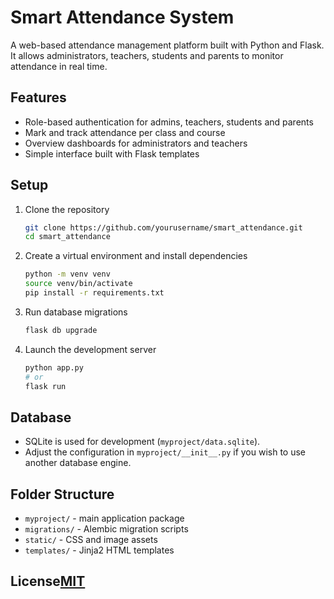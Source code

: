 # Smart Attendance System

A web-based attendance management platform built with Python and Flask. It allows administrators, teachers, students and parents to monitor attendance in real time.

## Features
- Role-based authentication for admins, teachers, students and parents
- Mark and track attendance per class and course
- Overview dashboards for administrators and teachers
- Simple interface built with Flask templates

## Setup
1. Clone the repository
   ```bash
   git clone https://github.com/yourusername/smart_attendance.git
   cd smart_attendance
   ```
2. Create a virtual environment and install dependencies
   ```bash
   python -m venv venv
   source venv/bin/activate
   pip install -r requirements.txt
   ```
3. Run database migrations
   ```bash
   flask db upgrade
   ```
4. Launch the development server
   ```bash
   python app.py
   # or
   flask run
   ```

## Database
- SQLite is used for development (`myproject/data.sqlite`).
- Adjust the configuration in `myproject/__init__.py` if you wish to use another database engine.

## Folder Structure
- `myproject/` - main application package
- `migrations/` - Alembic migration scripts
- `static/` - CSS and image assets
- `templates/` - Jinja2 HTML templates

## License[MIT](LICENSE)
